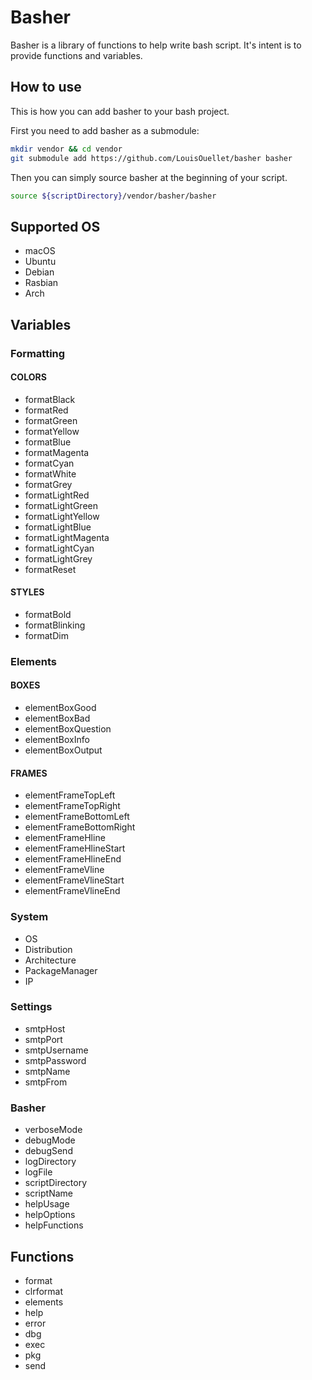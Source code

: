 # Basher
Basher is a library of functions to help write bash script. It's intent is to provide functions and variables.

## How to use
This is how you can add basher to your bash project.

First you need to add basher as a submodule:
```bash
mkdir vendor && cd vendor
git submodule add https://github.com/LouisOuellet/basher basher
```

Then you can simply source basher at the beginning of your script.
```bash
source ${scriptDirectory}/vendor/basher/basher
```

## Supported OS
 * macOS
 * Ubuntu
 * Debian
 * Rasbian
 * Arch
## Variables
### Formatting
#### COLORS
 * formatBlack
 * formatRed
 * formatGreen
 * formatYellow
 * formatBlue
 * formatMagenta
 * formatCyan
 * formatWhite
 * formatGrey
 * formatLightRed
 * formatLightGreen
 * formatLightYellow
 * formatLightBlue
 * formatLightMagenta
 * formatLightCyan
 * formatLightGrey
 * formatReset
#### STYLES
 * formatBold
 * formatBlinking
 * formatDim
### Elements
#### BOXES
 * elementBoxGood
 * elementBoxBad
 * elementBoxQuestion
 * elementBoxInfo
 * elementBoxOutput
#### FRAMES
 * elementFrameTopLeft
 * elementFrameTopRight
 * elementFrameBottomLeft
 * elementFrameBottomRight
 * elementFrameHline
 * elementFrameHlineStart
 * elementFrameHlineEnd
 * elementFrameVline
 * elementFrameVlineStart
 * elementFrameVlineEnd
### System
 * OS
 * Distribution
 * Architecture
 * PackageManager
 * IP
### Settings
 * smtpHost
 * smtpPort
 * smtpUsername
 * smtpPassword
 * smtpName
 * smtpFrom
### Basher
 * verboseMode
 * debugMode
 * debugSend
 * logDirectory
 * logFile
 * scriptDirectory
 * scriptName
 * helpUsage
 * helpOptions
 * helpFunctions
## Functions
 * format
 * clrformat
 * elements
 * help
 * error
 * dbg
 * exec
 * pkg
 * send
